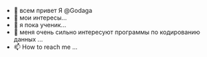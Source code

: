 - 👋 всем привет Я @Godaga
- 👀 мои интересы...
- 🌱 я пока ученик...
- 💞️ меня очень сильно интересуют программы по кодированию данных ...
- 📫 How to reach me ...

<!---
Godaga/Godaga is a ✨ special ✨ repository because its `README.md` (this file) appears on your GitHub profile.
You can click the Preview link to take a look at your changes.
--->

